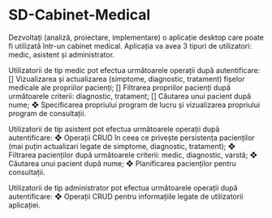 # SD-Cabinet-Medical

Dezvoltați (analiză, proiectare, implementare) o aplicație desktop care poate fi utilizată într-un cabinet medical.
Aplicația va avea 3 tipuri de utilizatori: medic, asistent și administrator.

Utilizatorii de tip medic pot efectua următoarele operații după autentificare:
[] Vizualizarea și actualizarea (simptome, diagnostic, tratament) fișelor medicale ale propriilor pacienți;
[] Filtrarea propriilor pacienți după următoarele criterii: diagnostic, tratament;
[] Căutarea unui pacient după nume;
❖ Specificarea propriului program de lucru și vizualizarea propriului program de consultații.

Utilizatorii de tip asistent pot efectua următoarele operații după autentificare:
❖ Operații CRUD în ceea ce privește persistența pacienților (mai puțin actualizari legate de simptome, diagnostic, tratament);
❖ Filtrarea pacienților după următoarele criterii: medic, diagnostic, varstă;
❖ Căutarea unui pacient după nume;
❖ Planificarea pacienților pentru consultații.

Utilizatorii de tip administrator pot efectua următoarele operații după autentificare:
❖ Operații CRUD pentru informațiile legate de utilizatorii aplicației.
